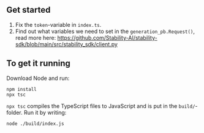 ## Get started

1. Fix the `token`-variable in `index.ts`.
2. Find out what variables we need to set in the `generation_pb.Request()`, read more here: https://github.com/Stability-AI/stability-sdk/blob/main/src/stability_sdk/client.py

## To get it running

Download Node and run:
```shell script
npm install
npx tsc
```

`npx tsc` compiles the TypeScript files to JavaScript and is put in the `build/`-folder. Run it by writing:
```shell script
node ./build/index.js
```